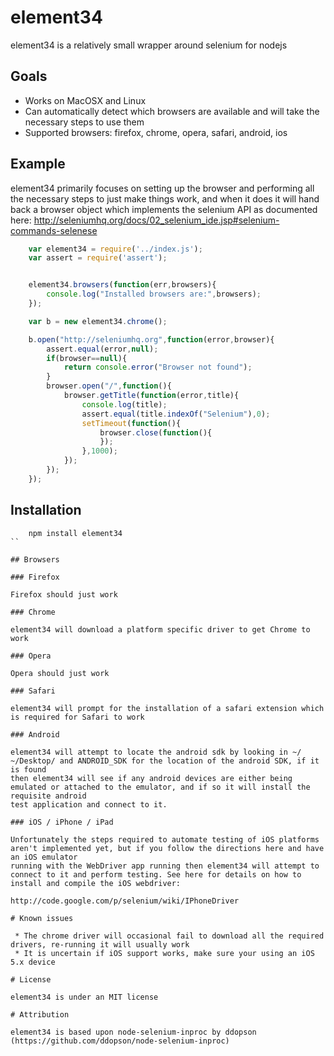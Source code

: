 # element34

element34 is a relatively small wrapper around selenium for nodejs

## Goals
 
 * Works on MacOSX and Linux
 * Can automatically detect which browsers are available and will take the necessary steps to use them
 * Supported browsers: firefox, chrome, opera, safari, android, ios
 

## Example

element34 primarily focuses on setting up the browser and performing all the necessary steps to just make things work, and when it does it will hand back
a browser object which implements the selenium API as documented here: http://seleniumhq.org/docs/02_selenium_ide.jsp#selenium-commands-selenese 

```javascript
	var element34 = require('../index.js');
	var assert = require('assert');


	element34.browsers(function(err,browsers){
		console.log("Installed browsers are:",browsers);
	});

	var b = new element34.chrome();

	b.open("http://seleniumhq.org",function(error,browser){
		assert.equal(error,null);
		if(browser==null){
			return console.error("Browser not found");
		}
		browser.open("/",function(){
			browser.getTitle(function(error,title){
				console.log(title);
				assert.equal(title.indexOf("Selenium"),0);
				setTimeout(function(){
					browser.close(function(){
					});
				},1000);
			});	
		});
	});
```

## Installation 

```shell
	npm install element34
``

## Browsers

### Firefox

Firefox should just work

### Chrome

element34 will download a platform specific driver to get Chrome to work

### Opera

Opera should just work

### Safari

element34 will prompt for the installation of a safari extension which is required for Safari to work

### Android

element34 will attempt to locate the android sdk by looking in ~/  ~/Desktop/ and ANDROID_SDK for the location of the android SDK, if it is found
then element34 will see if any android devices are either being emulated or attached to the emulator, and if so it will install the requisite android
test application and connect to it.

### iOS / iPhone / iPad

Unfortunately the steps required to automate testing of iOS platforms aren't implemented yet, but if you follow the directions here and have an iOS emulator
running with the WebDriver app running then element34 will attempt to connect to it and perform testing. See here for details on how to install and compile the iOS webdriver:

http://code.google.com/p/selenium/wiki/IPhoneDriver

# Known issues
 
 * The chrome driver will occasional fail to download all the required drivers, re-running it will usually work
 * It is uncertain if iOS support works, make sure your using an iOS 5.x device
 
# License
	
element34 is under an MIT license 

# Attribution

element34 is based upon node-selenium-inproc by ddopson (https://github.com/ddopson/node-selenium-inproc)

